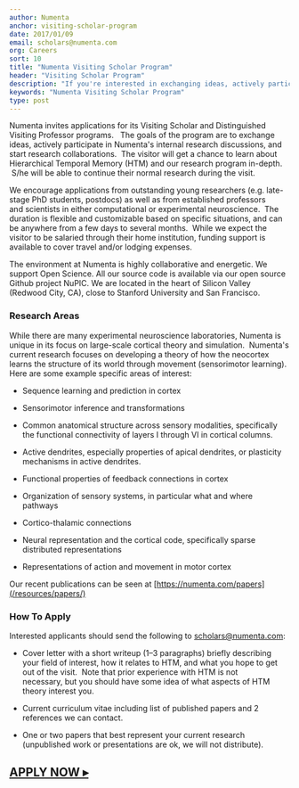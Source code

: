 ```yaml
---
author: Numenta
anchor: visiting-scholar-program
date: 2017/01/09
email: scholars@numenta.com
org: Careers
sort: 10
title: "Numenta Visiting Scholar Program"
header: "Visiting Scholar Program"
description: "If you're interested in exchanging ideas, actively participating in internal research discussions at Numenta, and starting research collaborations, then apply for our Visiting Scholar Program! You'll get a chance to learn about Hierarchical Temporal Memory (HTM) and continue your normal research during the visit."
keywords: "Numenta Visiting Scholar Program"
type: post
---
```


Numenta invites applications for its Visiting Scholar and Distinguished
Visiting Professor programs.   The goals of the program are to exchange
ideas, actively participate in Numenta's internal research discussions,
and start research collaborations.  The visitor will get a chance to
learn about Hierarchical Temporal Memory (HTM) and our research program
in-depth.  S/he will be able to continue their normal research during
the visit.

We encourage applications from outstanding young researchers
(e.g. late-stage PhD students, postdocs) as well as from established
professors and scientists in either computational or
experimental neuroscience.  The duration is flexible and customizable
based on specific situations, and can be anywhere from a few days to
several months.  While we expect the visitor to be salaried through
their home institution, funding support is available to cover travel
and/or lodging expenses.  

The environment at Numenta is highly collaborative and energetic. We support
Open Science. All our source code is available via our open source Github
project NuPIC. We are located in the heart of Silicon Valley (Redwood City, CA),
close to Stanford University and San Francisco. 

### Research Areas

While there are many experimental neuroscience laboratories, Numenta is
unique in its focus on large-scale cortical theory and simulation.
 Numenta's current research focuses on developing a theory of how the
neocortex learns the structure of its world through movement
(sensorimotor learning). Here are some example specific areas of
interest:

-   Sequence learning and prediction in cortex

-   Sensorimotor inference and transformations

-   Common anatomical structure across sensory modalities, specifically
    the functional connectivity of layers I through VI in cortical
    columns.

-   Active dendrites, especially properties of apical dendrites, or
    plasticity mechanisms in active dendrites.

-   Functional properties of feedback connections in cortex

-   Organization of sensory systems, in particular what and where
    pathways

-   Cortico-thalamic connections

-   Neural representation and the cortical code, specifically sparse
    distributed representations

-   Representations of action and movement in motor cortex

Our recent publications can be seen at [https://numenta.com/papers](/resources/papers/)

### How To Apply

Interested applicants should send the following to [scholars@numenta.com](mailto:scholars@numenta.com):

-   Cover letter with a short writeup (1–3 paragraphs)
    briefly describing your field of interest, how it relates to HTM,
    and what you hope to get out of the visit.  Note that prior
    experience with HTM is not necessary, but you should have some idea
    of what aspects of HTM theory interest you.

-   Current curriculum vitae including list of published papers and 2
    references we can contact.

-   One or two papers that best represent your current research
    (unpublished work or presentations are ok, we will not distribute).


## **[APPLY NOW ▸](mailto:scholars@numenta.com)**
